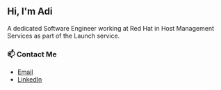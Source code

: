 
## Hi, I'm Adi

A dedicated Software Engineer working at Red Hat in Host Management Services as part of the Launch service.

### 📫 Contact Me

- [Email](adiabramoitch1995@gmail.com)
- [LinkedIn](https://www.linkedin.com/in/adi-abramovitch-a08293160/)

